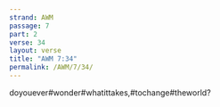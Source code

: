 ```yaml
---
strand: AWM
passage: 7
part: 2
verse: 34
layout: verse
title: "AWM 7:34"
permalink: /AWM/7/34/
---
```

doyouever#wonder#whatittakes,#tochange#theworld?
